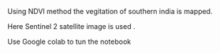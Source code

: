 Using NDVI method the vegitation of southern india is mapped.

Here Sentinel 2 satellite image is used .

Use Google colab to tun the notebook
